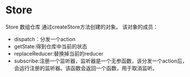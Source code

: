 # Store
Store 数组仓库
通过createStore方法创建的对象。
该对象的成员：
- dispatch：分发一个action
- getState:得到仓库中当前的状态
- replaceReducer:替换掉当前的reducer
- subscribe:注册一个监听器，监听器是一个无参函数，该分发一个action后，会运行注册的监听器。该函数会返回一个函数，用于取消监听。